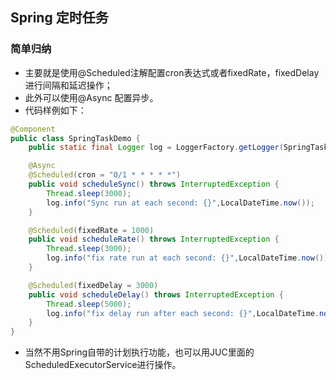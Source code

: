 ## Spring 定时任务

### 简单归纳
- 主要就是使用@Scheduled注解配置cron表达式或者fixedRate，fixedDelay进行间隔和延迟操作；
- 此外可以使用@Async 配置异步。
- 代码样例如下：
```java
@Component
public class SpringTaskDemo {
    public static final Logger log = LoggerFactory.getLogger(SpringTaskDemo.class);

    @Async
    @Scheduled(cron = "0/1 * * * * *")
    public void scheduleSync() throws InterruptedException {
        Thread.sleep(3000);
        log.info("Sync run at each second: {}",LocalDateTime.now());
    }

    @Scheduled(fixedRate = 1000)
    public void scheduleRate() throws InterruptedException {
        Thread.sleep(3000);
        log.info("fix rate run at each second: {}",LocalDateTime.now());
    }

    @Scheduled(fixedDelay = 3000)
    public void scheduleDelay() throws InterruptedException {
        Thread.sleep(5000);
        log.info("fix delay run after each second: {}",LocalDateTime.now());
    }
}
```

- 当然不用Spring自带的计划执行功能，也可以用JUC里面的ScheduledExecutorService进行操作。
